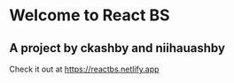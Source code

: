 # Welcome to React BS

## A project by ckashby and niihauashby

Check it out at https://reactbs.netlify.app
